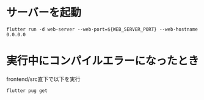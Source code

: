 # サーバーを起動
```
flutter run -d web-server --web-port=${WEB_SERVER_PORT} --web-hostname 0.0.0.0
```

# 実行中にコンパイルエラーになったとき
frontend/src直下で以下を実行
```
flutter pug get
```